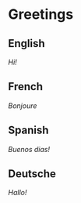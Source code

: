 # Greetings

## English
*Hi!*

## French
*Bonjoure*

## Spanish
*Buenos dias!*

## Deutsche
*Hallo!*

